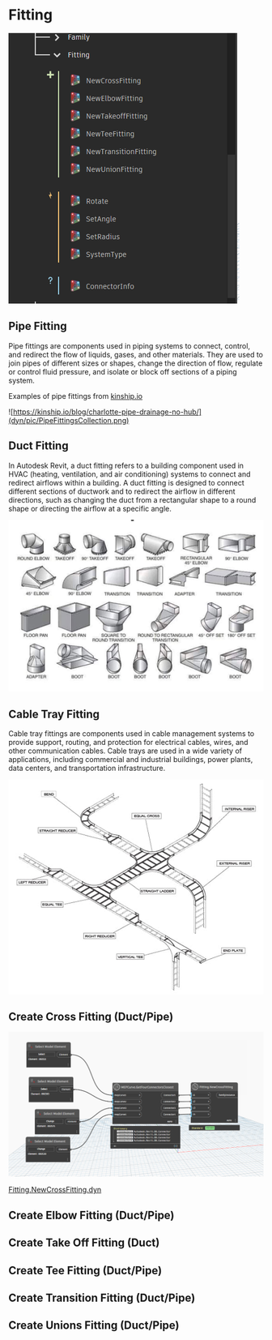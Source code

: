 
# Fitting

![](dyn/pic/Fitting.png)


## Pipe Fitting

Pipe fittings are components used in piping systems to connect, control, and redirect the flow of liquids, gases, and other materials. They are used to join pipes of different sizes or shapes, change the direction of flow, regulate or control fluid pressure, and isolate or block off sections of a piping system.

Examples of pipe fittings from [kinship.io](https://kinship.io/blog/charlotte-pipe-drainage-no-hub/)

![https://kinship.io/blog/charlotte-pipe-drainage-no-hub/](dyn/pic/PipeFittingsCollection.png)


## Duct Fitting

In Autodesk Revit, a duct fitting refers to a building component used in HVAC (heating, ventilation, and air conditioning) systems to connect and redirect airflows within a building. A duct fitting is designed to connect different sections of ductwork and to redirect the airflow in different directions, such as changing the duct from a rectangular shape to a round shape or directing the airflow at a specific angle.

![](dyn/pic/DuctFittings.jpg)

## Cable Tray Fitting

Cable tray fittings are components used in cable management systems to provide support, routing, and protection for electrical cables, wires, and other communication cables. Cable trays are used in a wide variety of applications, including commercial and industrial buildings, power plants, data centers, and transportation infrastructure.

![](dyn/pic/photo-Steel-Cable-Ladder.jpg)

## Create Cross Fitting (Duct/Pipe)

![](dyn/pic/Fitting.NewCrossFitting.png)

[Fitting.NewCrossFitting.dyn](https://github.com/chuongmep/OpenMEP/blob/dev/docs/OpenMEPPage/dyn/Fitting.NewCrossFitting.dyn)

## Create Elbow Fitting (Duct/Pipe)

## Create Take Off Fitting (Duct)

## Create Tee Fitting (Duct/Pipe)

## Create Transition Fitting (Duct/Pipe)

## Create Unions Fitting (Duct/Pipe)



